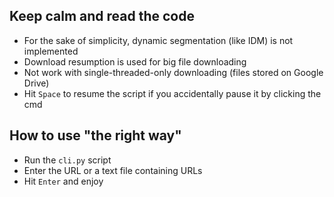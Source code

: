 ## Keep calm and read the code
+ For the sake of simplicity, dynamic segmentation (like IDM) is not implemented
+ Download resumption is used for big file downloading
+ Not work with single-threaded-only downloading (files stored on Google Drive)
+ Hit `Space` to resume the script if you accidentally pause it by clicking the cmd

## How to use "the right way"
+ Run the `cli.py` script
+ Enter the URL or a text file containing URLs
+ Hit `Enter` and enjoy